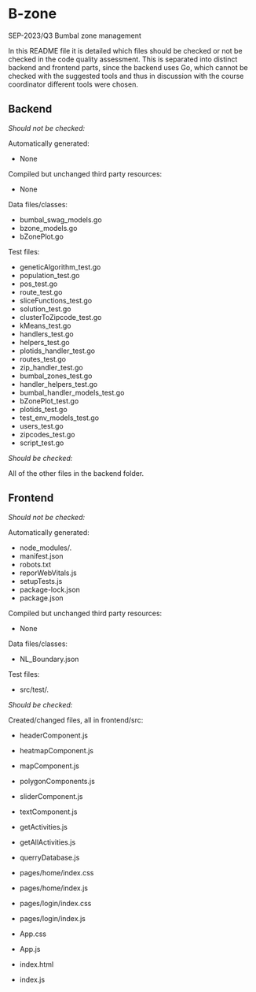 # B-zone
SEP-2023/Q3 Bumbal zone management

In this README file it is detailed which files should be checked or not be checked in the code quality assessment. This is separated into distinct backend and frontend parts, since the backend uses Go, which cannot be checked with the suggested tools and thus in discussion with the course coordinator different tools were chosen.

## Backend
*Should not be checked:*

Automatically generated:
- None

Compiled but unchanged third party resources:
- None

Data files/classes:
- bumbal_swag_models.go
- bzone_models.go
- bZonePlot.go

Test files:
- geneticAlgorithm_test.go
- population_test.go
- pos_test.go
- route_test.go
- sliceFunctions_test.go
- solution_test.go
- clusterToZipcode_test.go
- kMeans_test.go
- handlers_test.go
- helpers_test.go
- plotids_handler_test.go
- routes_test.go
- zip_handler_test.go
- bumbal_zones_test.go
- handler_helpers_test.go
- bumbal_handler_models_test.go
- bZonePlot_test.go
- plotids_test.go
- test_env_models_test.go
- users_test.go
- zipcodes_test.go
- script_test.go

*Should be checked:*

All of the other files in the backend folder.

## Frontend
*Should not be checked:*

Automatically generated:
- node_modules/.
- manifest.json
- robots.txt
- reporWebVitals.js
- setupTests.js
- package-lock.json
- package.json

Compiled but unchanged third party resources:
- None

Data files/classes:
- NL_Boundary.json

Test files:
- src/test/.

*Should be checked:*

Created/changed files, all in frontend/src:

- headerComponent.js
- heatmapComponent.js
- mapComponent.js
- polygonComponents.js
- sliderComponent.js
- textComponent.js
- getActivities.js
- getAllActivities.js
- querryDatabase.js
- pages/home/index.css
- pages/home/index.js
- pages/login/index.css
- pages/login/index.js
- App.css
- App.js

- index.html
- index.js



